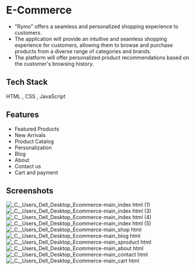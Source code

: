# E-Commerce 
- "Rymo" offers a seamless and personalized shopping experience to customers.
-  The application will provide an intuitive and seamless shopping experience for customers, allowing them to browse and purchase products from a diverse range of categories and brands. 
-  The platform will offer personalized product recommendations based on the customer's browsing history.


## Tech Stack
HTML , CSS , JavaScript

## Features

- Featured Products
- New Arrivals
- Product Catalog
- Personalization
- Blog
- About
- Contact us
- Cart and payment

## Screenshots

![_C__Users_Dell_Desktop_Ecommerce-main_index html (1)](https://github.com/BharathRaj73/Ecommerce/assets/92433654/7a18c154-7712-4827-b290-74ec03039206)
![_C__Users_Dell_Desktop_Ecommerce-main_index html (3)](https://github.com/BharathRaj73/Ecommerce/assets/92433654/4eddd13d-f35d-4b2f-8219-ca5d0d880685)
![_C__Users_Dell_Desktop_Ecommerce-main_index html (4)](https://github.com/BharathRaj73/Ecommerce/assets/92433654/b98a405b-a437-45f1-a36a-6ca15b6b87a4)
![_C__Users_Dell_Desktop_Ecommerce-main_index html (5)](https://github.com/BharathRaj73/Ecommerce/assets/92433654/d6f0e0c7-4c1a-4abf-bce3-b4ea74ca253d)
![_C__Users_Dell_Desktop_Ecommerce-main_shop html](https://github.com/BharathRaj73/Ecommerce/assets/92433654/14166e33-3034-4bc8-bd42-92fa5cea535b)
![_C__Users_Dell_Desktop_Ecommerce-main_blog html](https://github.com/BharathRaj73/Ecommerce/assets/92433654/718e7a31-0bc6-4a8e-9a28-90ca793fb0c9)
![_C__Users_Dell_Desktop_Ecommerce-main_sproduct html](https://github.com/BharathRaj73/Ecommerce/assets/92433654/57faf087-70d3-47a3-8947-ab39781f8b7d)
![_C__Users_Dell_Desktop_Ecommerce-main_about html](https://github.com/BharathRaj73/Ecommerce/assets/92433654/aa028643-7473-4fe4-9961-ab30d7e65be2)
![_C__Users_Dell_Desktop_Ecommerce-main_contact html](https://github.com/BharathRaj73/Ecommerce/assets/92433654/60c59afd-ada4-4e4a-899b-dec36b7cfed6)
![_C__Users_Dell_Desktop_Ecommerce-main_cart html](https://github.com/BharathRaj73/Ecommerce/assets/92433654/2dbdd913-adcd-46a2-94e0-3f3437705aaa)
